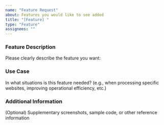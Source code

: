 ```yaml
---
name: "Feature Request"
about: Features you would like to see added
title: "[Feature] "
type: "Feature"
assignees: ""
---
```


### Feature Description

Please clearly describe the feature you want:

### Use Case

In what situations is this feature needed? (e.g., when processing specific websites, improving operational efficiency, etc.)

### Additional Information

(Optional) Supplementary screenshots, sample code, or other reference information
